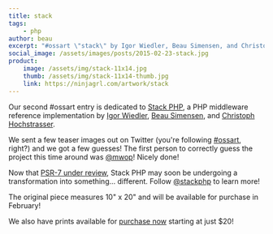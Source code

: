 ```yaml
---
title: stack
tags:
    - php
author: beau
excerpt: "#ossart \"stack\" by Igor Wiedler, Beau Simensen, and Christoph Hochstrasser (stackphp.com)"
social_image: /assets/images/posts/2015-02-23-stack.jpg
product:
    image: /assets/img/stack-11x14.jpg
    thumb: /assets/img/stack-11x14-thumb.jpg
    link: https://ninjagrl.com/artwork/stack
---
```


Our second #ossart entry is dedicated to <a href="http://stackphp.com">Stack PHP</a>, a PHP middleware reference implementation by <a href="https://igor.io/">Igor Wiedler</a>, <a href="https://beau.io">Beau Simensen</a>, and <a href="https://twitter.com/hochchristoph">Christoph Hochstrasser</a>.

We sent a few teaser images out on Twitter (you're following <a href="https://twitter.com/search?q=%23ossart">#ossart</a>, right?) and we got a few guesses! The first person to correctly guess the project this time around was <a href="https://twitter.com/mwop/status/567879562551386112">@mwop</a>! Nicely done!

Now that [PSR-7 under review](http://srcmvn.com/blog/2015/02/18/psr-7-and-the-future-of-php/), Stack PHP may soon be undergoing a transformation into something... different. Follow [@stackphp](https://twitter.com/stackphp) to learn more!

The original piece measures 10" x 20" and will be available for purchase in February!

We also have prints available for <a href="{{ page.product.link }}">purchase now</a> starting at just $20!

